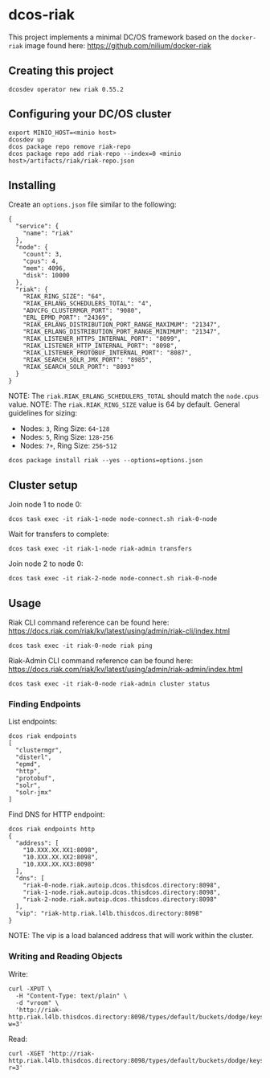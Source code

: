 # dcos-riak

This project implements a minimal DC/OS framework based on the `docker-riak` image found here: https://github.com/nilium/docker-riak

## Creating this project

```
dcosdev operator new riak 0.55.2
```

## Configuring your DC/OS cluster

```
export MINIO_HOST=<minio host>
dcosdev up
dcos package repo remove riak-repo
dcos package repo add riak-repo --index=0 <minio host>/artifacts/riak/riak-repo.json
```

## Installing

Create an `options.json` file similar to the following:

```
{
  "service": {
    "name": "riak"
  },
  "node": {
    "count": 3,
    "cpus": 4,
    "mem": 4096,
    "disk": 10000
  },
  "riak": {
    "RIAK_RING_SIZE": "64",
    "RIAK_ERLANG_SCHEDULERS_TOTAL": "4",
    "ADVCFG_CLUSTERMGR_PORT": "9080",
    "ERL_EPMD_PORT": "24369",
    "RIAK_ERLANG_DISTRIBUTION_PORT_RANGE_MAXIMUM": "21347",
    "RIAK_ERLANG_DISTRIBUTION_PORT_RANGE_MINIMUM": "21347",
    "RIAK_LISTENER_HTTPS_INTERNAL_PORT": "8099",
    "RIAK_LISTENER_HTTP_INTERNAL_PORT": "8098",
    "RIAK_LISTENER_PROTOBUF_INTERNAL_PORT": "8087",
    "RIAK_SEARCH_SOLR_JMX_PORT": "8985",
    "RIAK_SEARCH_SOLR_PORT": "8093"
  }
}
```

NOTE: The `riak.RIAK_ERLANG_SCHEDULERS_TOTAL` should match the `node.cpus` value.
NOTE: The `riak.RIAK_RING_SIZE` value is 64 by default. General guidelines for sizing:

* Nodes: `3`, Ring Size: `64`-`128`
* Nodes: `5`, Ring Size: `128`-`256`
* Nodes: `7+`, Ring Size: `256`-`512`

```
dcos package install riak --yes --options=options.json
```

## Cluster setup

Join node 1 to node 0:

```
dcos task exec -it riak-1-node node-connect.sh riak-0-node
```

Wait for transfers to complete:

```
dcos task exec -it riak-1-node riak-admin transfers
```

Join node 2 to node 0:

```
dcos task exec -it riak-2-node node-connect.sh riak-0-node
```

## Usage

Riak CLI command reference can be found here: https://docs.riak.com/riak/kv/latest/using/admin/riak-cli/index.html

```
dcos task exec -it riak-0-node riak ping
```

Riak-Admin CLI command reference can be found here: https://docs.riak.com/riak/kv/latest/using/admin/riak-admin/index.html

```
dcos task exec -it riak-0-node riak-admin cluster status
```

### Finding Endpoints

List endpoints:

```
dcos riak endpoints
[
  "clustermgr",
  "disterl",
  "epmd",
  "http",
  "protobuf",
  "solr",
  "solr-jmx"
]
```

Find DNS for HTTP endpoint:

```
dcos riak endpoints http
{
  "address": [
    "10.XXX.XX.XX1:8098",
    "10.XXX.XX.XX2:8098",
    "10.XXX.XX.XX3:8098"
  ],
  "dns": [
    "riak-0-node.riak.autoip.dcos.thisdcos.directory:8098",
    "riak-1-node.riak.autoip.dcos.thisdcos.directory:8098",
    "riak-2-node.riak.autoip.dcos.thisdcos.directory:8098"
  ],
  "vip": "riak-http.riak.l4lb.thisdcos.directory:8098"
}
```

NOTE: The vip is a load balanced address that will work within the cluster.

### Writing and Reading Objects

Write:

```
curl -XPUT \
  -H "Content-Type: text/plain" \
  -d "vroom" \
  'http://riak-http.riak.l4lb.thisdcos.directory:8098/types/default/buckets/dodge/keys/viper?w=3'
```

Read:

```
curl -XGET 'http://riak-http.riak.l4lb.thisdcos.directory:8098/types/default/buckets/dodge/keys/viper?r=3'
```